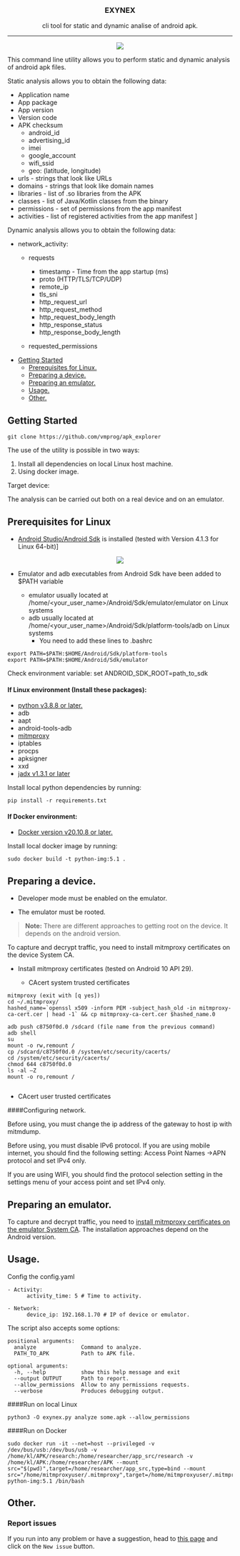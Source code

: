 
&nbsp;
<h3 align="center">EXYNEX</h3>

<p align="center">
  cli tool for static and dynamic analise of android apk. 
</p>

</p>

<hr />

<p align="center">
<a target="_blank" href="LICENSE"><img src="https://github.com/vmprog/exynex/blob/exynex_dev/badges/pylint.svg"></a>
</p>

<p>This command line utility allows you to perform static and dynamic analysis of android apk files.</p>

<p>Static analysis allows you to obtain the following data:</p>

- Application name
- App package
- App version
- Version code
- APK checksum
	- android_id
	- advertising_id
	- imei
	- google_account
	- wifi_ssid
	- geo: (latitude, longitude)
- urls - strings that look like URLs
- domains - strings that look like domain names
- libraries - list of .so libraries from the APK
- classes - list of Java/Kotlin classes from the binary
- permissions - set of permissions from the app manifest
- activities - list of registered activities from the app manifest
						]
<p>Dynamic analysis allows you to obtain the following data:</p>

- network_activity:
	- requests
		- timestamp - Time from the app startup (ms)
		- proto (HTTP/TLS/TCP/UDP)
		- remote_ip
		- tls_sni
		- http_request_url
		- http_request_method
		- http_request_body_length
		- http_response_status
		- http_response_body_length
		
	- requested_permissions

* [Getting Started](#getting-started)
	* [Prerequisites for Linux.](#prerequisites)
	* [Preparing a device.](#preparing-device)
	* [Preparing an emulator.](#preparing-emulator)	
	* [Usage.](#usage)
	* [Other.](#other)

<a id="getting-started"></a>
## Getting Started

```
git clone https://github.com/vmprog/apk_explorer
```

The use of the utility is possible in two ways:

1. Install all dependencies on local Linux host machine.
2. Using docker image.

Target device:

The analysis can be carried out both on a real device and on an emulator.

<a id="prerequisites"></a>
## Prerequisites for Linux

- [Android Studio/Android Sdk](https://developer.android.com/studio) is installed (tested with Version 4.1.3 for Linux 64-bit)]

<p align="center">
<a target="_blank" href="LICENSE"><img src="https://github.com/vmprog/exynex/blob/exynex_dev/badges/sdk_set.jpg"></a>
</p>

* Emulator and adb executables from Android Sdk have been added to $PATH variable

   	* emulator usually located at /home/<your_user_name>/Android/Sdk/emulator/emulator
   	on Linux systems
	* adb usually located at /home/<your_user_name>/Android/Sdk/platform-tools/adb on
	Linux systems
       * You need to add these lines to .bashrc
        
```
export PATH=$PATH:$HOME/Android/Sdk/platform-tools
export PATH=$PATH:$HOME/Android/Sdk/emulator
```
Check environment variable:
set ANDROID_SDK_ROOT=path_to_sdk

#### If Linux environment (Install these packages):

- [python v3.8.8 or later.](https://www.python.org/)
- adb
- aapt
- android-tools-adb
- [mitmproxy](https://mitmproxy.org/)
- iptables
- procps
- apksigner
- xxd
- [jadx v1.3.1 or later](https://github.com/skylot/jadx)

Install local python dependencies by running:
```
pip install -r requirements.txt
```

#### If Docker environment:

- [Docker version v20.10.8 or later.](https://www.docker.com/)

Install local docker image by running:
```
sudo docker build -t python-img:5.1 .
```
<a id="preparing-device"></a>
## Preparing a device.

- Developer mode must be enabled on the emulator.

- The emulator must be rooted.

>**Note:** There are different approaches to getting root on the device. It depends on the android version.

To capture and decrypt traffic, you need to install mitmproxy certificates on the device System CA.

* Install mitmproxy certificates (tested on Android 10 API 29).
	
	* CAcert system trusted certificates
```
mitmproxy (exit with [q yes])
cd ~/.mitmproxy/ 
hashed_name=`openssl x509 -inform PEM -subject_hash_old -in mitmproxy-ca-cert.cer | head -1` && cp mitmproxy-ca-cert.cer $hashed_name.0 

adb push c8750f0d.0 /sdcard (file name from the previous command) 
adb shell 
su 
mount -o rw,remount / 
cp /sdcard/c8750f0d.0 /system/etc/security/cacerts/ 
cd /system/etc/security/cacerts/ 
chmod 644 c8750f0d.0 
ls -al –Z 
mount -o ro,remount /
 
```
   * CAcert user trusted certificates

####Configuring network.

Before using, you must change the ip address of the gateway to host ip with mitmdump.

Before using, you must disable IPv6 protocol.
If you are using mobile internet, you should find the following setting: Access Point Names
->APN protocol and set IPv4 only.

If you are using WIFI, you should find the protocol selection setting in the settings menu of your access point and set IPv4 only.

<a id="preparing-emulator"></a>
## Preparing an emulator.

To capture and decrypt traffic, you need to [install mitmproxy certificates on the emulator System CA](https://docs.mitmproxy.org/stable/howto-install-system-trusted-ca-android/). The installation approaches depend on the Android version.

<a id="usage"></a>
## Usage.

Config the config.yaml

```
- Activity:
      activity_time: 5 # Time to activity.
  
- Network:
      device_ip: 192.168.1.70 # IP of device or emulator.
```

The script also accepts some options:
```
positional arguments:
  analyze              Command to analyze.
  PATH_TO_APK          Path to APK file.

optional arguments:
  -h, --help           show this help message and exit
  --output OUTPUT      Path to report.
  --allow_permissions  Allow to any permissions requests.
  --verbose            Produces debugging output.
```

####Run on local Linux
```
python3 -O exynex.py analyze some.apk --allow_permissions
```

####Run on Docker
```
sudo docker run -it --net=host --privileged -v /dev/bus/usb:/dev/bus/usb -v /home/kl/APK/research:/home/researcher/app_src/research -v /home/kl/APK:/home/researcher/APK --mount src="$(pwd)",target=/home/researcher/app_src,type=bind --mount src="/home/mitmproxyuser/.mitmproxy",target=/home/mitmproxyuser/.mitmproxy,type=bind  python-img:5.1 /bin/bash 
```
 

<a id="other"></a>
## Other.

<a id="reporting-issues"></a>
### Report issues

If you run into any problem or have a suggestion, head to [this page](https://github.com/vmprog/exynex/issues) and click on the `New issue` button.

